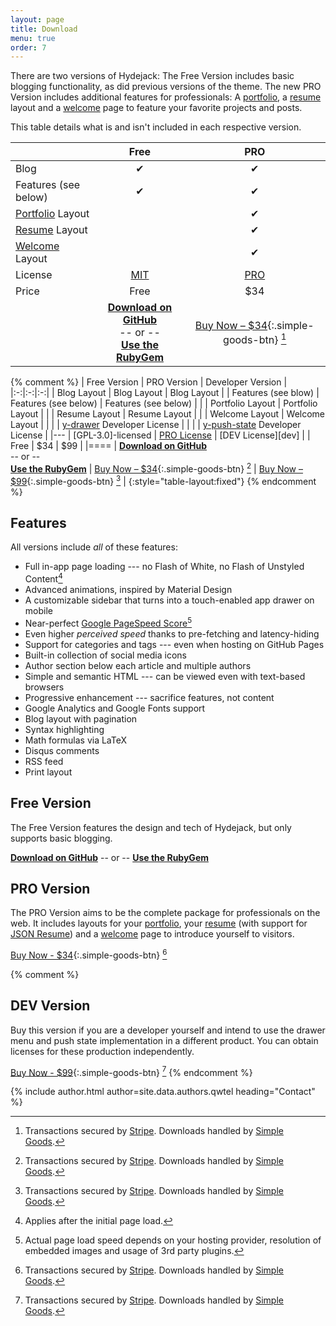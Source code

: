```yaml
---
layout: page
title: Download
menu: true
order: 7
---
```


There are two versions of Hydejack: The Free Version includes basic blogging functionality,
as did previous versions of the theme.
The new PRO Version includes additional features for professionals:
A [portfolio], a [resume] layout and a [welcome] page to feature your favorite projects and posts.

This table details what is and isn't included in each respective version.

|                                  | Free               | PRO                |
|:---------------------------------|:------------------:|:------------------:|
| Blog                             | &#x2714;           | &#x2714;           |
| Features (see below)             | &#x2714;           | &#x2714;           |
| [Portfolio] Layout               |                    | &#x2714;           |
| [Resume] Layout                  |                    | &#x2714;           |
| [Welcome] Layout                 |                    | &#x2714;           |
| License                          | [MIT][license]     | [PRO]              |
| Price                            | Free               | $34                |
| | [**Download on GitHub**][download]<br/> -- or -- <br/>[**Use the RubyGem**][gem] | [Buy Now – $34][buy]{:.simple-goods-btn} [^3] |


{% comment %}
| Free Version | PRO Version | Developer Version |
|:-:|:-:|:-:|
| Blog Layout | Blog Layout | Blog Layout |
| Features (see blow) | Features (see below) | Features (see below) |
|  | Portfolio Layout | Portfolio Layout |
|  | Resume Layout | Resume Layout |
|  | Welcome Layout | Welcome Layout |
|  |  | [y-drawer] Developer License |
|  |  | [y-push-state] Developer License |
|---
| [GPL-3.0]-licensed | [PRO License][pro] | [DEV License][dev] |
| Free | $34 | $99 |
|====
| [**Download on GitHub**][download]<br/> -- or -- <br/>[**Use the RubyGem**][gem] | [Buy Now – $34][buy]{:.simple-goods-btn} [^3] | [Buy Now – $99][buy]{:.simple-goods-btn} [^3] |
{:style="table-layout:fixed"}
{% endcomment %}

## Features
All versions include *all* of these features:

* Full in-app page loading --- no Flash of White, no Flash of Unstyled Content[^1]
* Advanced animations, inspired by Material Design
* A customizable sidebar that turns into a touch-enabled app drawer on mobile
* Near-perfect [Google PageSpeed Score][gpss][^2]
* Even higher *perceived speed* thanks to pre-fetching and latency-hiding
* Support for categories and tags --- even when hosting on GitHub Pages
* Built-in collection of social media icons
* Author section below each article and multiple authors
* Simple and semantic HTML --- can be viewed even with text-based browsers
* Progressive enhancement --- sacrifice features, not content
* Google Analytics and Google Fonts support
* Blog layout with pagination
* Syntax highlighting
* Math formulas via LaTeX
* Disqus comments
* RSS feed
* Print layout

## Free Version
The Free Version features the design and tech of Hydejack, but only supports basic blogging.

**[Download on GitHub][download]** -- or -- **[Use the RubyGem][gem]**

## PRO Version
The PRO Version aims to be the complete package for professionals on the web.
It includes layouts for your [portfolio], your [resume] (with support for [JSON Resume](https://jsonresume.org/)) and
a [welcome] page to introduce yourself to visitors.

[Buy Now - $34][buy]{:.simple-goods-btn} [^3]

{% comment %}
## DEV Version
Buy this version if you are a developer yourself and intend to use the drawer menu and push state implementation in a different product.
You can obtain licenses for these production independently.


[Buy Now - $99][buy]{:.simple-goods-btn} [^3]
{% endcomment %}

{% include author.html author=site.data.authors.qwtel heading="Contact" %}

<style>
a.simple-goods-btn{text-decoration:none !important}.simple-goods-btn{-moz-box-sizing:border-box !important;-moz-transition:all 0.2s ease !important;-moz-transition:all 0.2s ease !important;-ms-transition:all 0.2s ease !important;-ms-transition:all 0.2s ease !important;-o-transition:all 0.2s ease !important;-o-transition:all 0.2s ease !important;-webkit-box-sizing:border-box !important;-webkit-font-smoothing:subpixel-antialiased !important;-webkit-transition:all 0.2s ease !important;-webkit-transition:all 0.2s ease !important;background-color:#4f86aa !important;border-radius:3px 3px 3px 3px !important;box-sizing:border-box !important;color:#fff !important;cursor:pointer !important;display:inline-block !important;font-size:16px !important;font-weight:400 !important;margin:0 !important;padding:12px 34px 12px !important;position:relative !important;text-align:center !important;top:0 !important;transition:all 0.2s ease !important;font-family:"HelveticaNeue-Light", "Helvetica Neue Light", "Helvetica Neue", Helvetica, Arial, "Lucida Grande", sans-serif !important;font-weight:bold !important}
</style>

[^1]: Applies after the initial page load.  
[^2]: Actual page load speed depends on your hosting provider, resolution of embedded images and usage of 3rd party plugins.
[^3]: Transactions secured by [Stripe](https://stripe.com). Downloads handled by [Simple Goods](https://simplegoods.co/).

[blog]: blog.md
[portfolio]: projects.md
[resume]: resume.md
[welcome]: index.md
[license]: LICENSE.md
[pro]: licenses/PRO-license.md
[docs]: docs/6.6.1/index.md

[y-drawer]: https://qwtel.com/y-drawer/
[y-push-state]: https://qwtel.com/y-push-state/

[download]: https://github.com/qwtel/hydejack/releases/tag/v6.6.1
[gem]: https://rubygems.org/gems/jekyll-theme-hydejack/versions/6.6.1
[buy]: https://app.simplegoods.co/i/AQTTVBOE

[gpss]: https://developers.google.com/speed/pagespeed/insights/?url=https%3A%2F%2Fqwtel.com%2Fhydejack%2F

